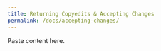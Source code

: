 ```yaml
---
title: Returning Copyedits & Accepting Changes
permalink: /docs/accepting-changes/
---
```


Paste content here.

